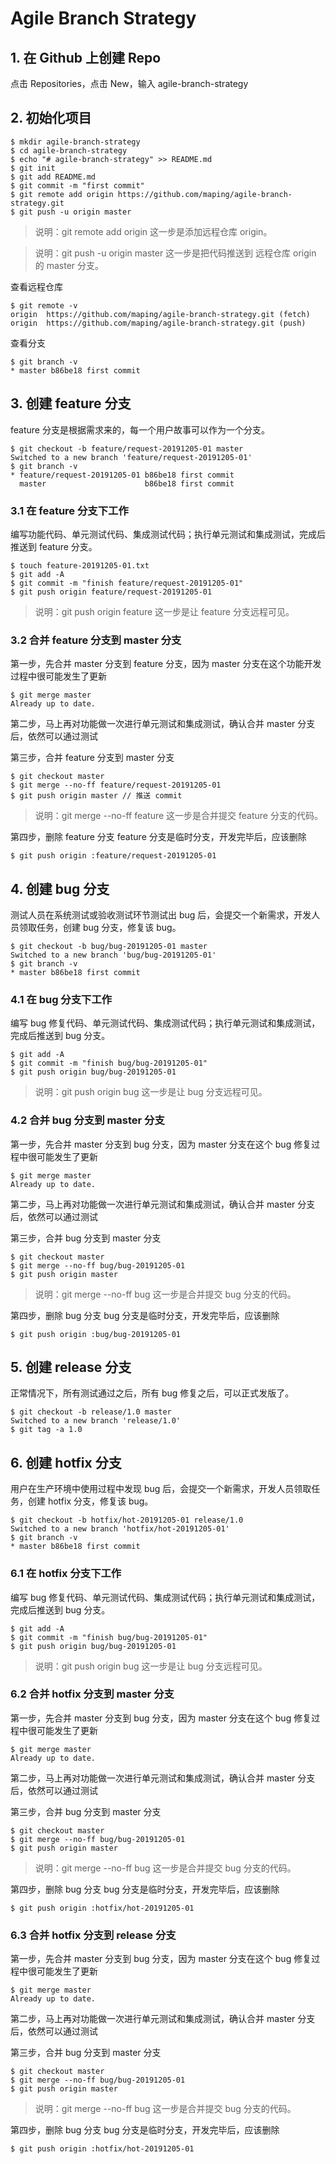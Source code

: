 # Agile Branch Strategy

## 1. 在 Github 上创建 Repo
点击 Repositories，点击 New，输入 agile-branch-strategy

## 2. 初始化项目
```console
$ mkdir agile-branch-strategy
$ cd agile-branch-strategy
$ echo "# agile-branch-strategy" >> README.md
$ git init
$ git add README.md
$ git commit -m "first commit"
$ git remote add origin https://github.com/maping/agile-branch-strategy.git
$ git push -u origin master
```
> 说明：git remote add origin 这一步是添加远程仓库 origin。

> 说明：git push -u origin master 这一步是把代码推送到 远程仓库 origin 的 master 分支。

查看远程仓库
```console
$ git remote -v
origin	https://github.com/maping/agile-branch-strategy.git (fetch)
origin	https://github.com/maping/agile-branch-strategy.git (push)
```

查看分支
```console
$ git branch -v
* master b86be18 first commit
```

## 3. 创建 feature 分支
feature 分支是根据需求来的，每一个用户故事可以作为一个分支。
```console
$ git checkout -b feature/request-20191205-01 master 
Switched to a new branch 'feature/request-20191205-01'
$ git branch -v
* feature/request-20191205-01 b86be18 first commit
  master                      b86be18 first commit
```

### 3.1 在 feature 分支下工作
编写功能代码、单元测试代码、集成测试代码；执行单元测试和集成测试，完成后推送到 feature 分支。
```console
$ touch feature-20191205-01.txt
$ git add -A
$ git commit -m "finish feature/request-20191205-01"
$ git push origin feature/request-20191205-01
```
> 说明：git push origin feature 这一步是让 feature 分支远程可见。

### 3.2 合并 feature 分支到 master 分支
第一步，先合并 master 分支到 feature 分支，因为 master 分支在这个功能开发过程中很可能发生了更新
```console
$ git merge master  
Already up to date.
```
第二步，马上再对功能做一次进行单元测试和集成测试，确认合并 master 分支后，依然可以通过测试

第三步，合并 feature 分支到 master 分支
```console
$ git checkout master
$ git merge --no-ff feature/request-20191205-01
$ git push origin master // 推送 commit
```
> 说明：git merge --no-ff feature 这一步是合并提交 feature 分支的代码。

第四步，删除 feature 分支
feature 分支是临时分支，开发完毕后，应该删除
```console
$ git push origin :feature/request-20191205-01
```

## 4. 创建 bug 分支
测试人员在系统测试或验收测试环节测试出 bug 后，会提交一个新需求，开发人员领取任务，创建 bug 分支，修复该 bug。
```console
$ git checkout -b bug/bug-20191205-01 master 
Switched to a new branch 'bug/bug-20191205-01'
$ git branch -v
* master b86be18 first commit
```

### 4.1 在 bug 分支下工作
编写 bug 修复代码、单元测试代码、集成测试代码；执行单元测试和集成测试，完成后推送到 bug 分支。
```console
$ git add -A
$ git commit -m "finish bug/bug-20191205-01"
$ git push origin bug/bug-20191205-01
```
> 说明：git push origin bug 这一步是让 bug 分支远程可见。

### 4.2 合并 bug 分支到 master 分支
第一步，先合并 master 分支到 bug 分支，因为 master 分支在这个 bug 修复过程中很可能发生了更新
```console
$ git merge master  
Already up to date.
```
第二步，马上再对功能做一次进行单元测试和集成测试，确认合并 master 分支后，依然可以通过测试

第三步，合并 bug 分支到 master 分支
```console
$ git checkout master
$ git merge --no-ff bug/bug-20191205-01
$ git push origin master
```
> 说明：git merge --no-ff bug 这一步是合并提交 bug 分支的代码。

第四步，删除 bug 分支
bug 分支是临时分支，开发完毕后，应该删除
```console
$ git push origin :bug/bug-20191205-01
```

## 5. 创建 release 分支
正常情况下，所有测试通过之后，所有 bug 修复之后，可以正式发版了。
```console
$ git checkout -b release/1.0 master 
Switched to a new branch 'release/1.0'
$ git tag -a 1.0
```

## 6. 创建 hotfix 分支
用户在生产环境中使用过程中发现 bug 后，会提交一个新需求，开发人员领取任务，创建 hotfix 分支，修复该 bug。
```console
$ git checkout -b hotfix/hot-20191205-01 release/1.0 
Switched to a new branch 'hotfix/hot-20191205-01'
$ git branch -v
* master b86be18 first commit
```

### 6.1 在 hotfix 分支下工作
编写 bug 修复代码、单元测试代码、集成测试代码；执行单元测试和集成测试，完成后推送到 bug 分支。
```console
$ git add -A
$ git commit -m "finish bug/bug-20191205-01"
$ git push origin bug/bug-20191205-01
```
> 说明：git push origin bug 这一步是让 bug 分支远程可见。

### 6.2 合并 hotfix 分支到 master 分支
第一步，先合并 master 分支到 bug 分支，因为 master 分支在这个 bug 修复过程中很可能发生了更新
```console
$ git merge master  
Already up to date.
```
第二步，马上再对功能做一次进行单元测试和集成测试，确认合并 master 分支后，依然可以通过测试

第三步，合并 bug 分支到 master 分支
```console
$ git checkout master
$ git merge --no-ff bug/bug-20191205-01
$ git push origin master
```
> 说明：git merge --no-ff bug 这一步是合并提交 bug 分支的代码。

第四步，删除 bug 分支
bug 分支是临时分支，开发完毕后，应该删除
```console
$ git push origin :hotfix/hot-20191205-01
```

### 6.3 合并 hotfix 分支到 release 分支
第一步，先合并 master 分支到 bug 分支，因为 master 分支在这个 bug 修复过程中很可能发生了更新
```console
$ git merge master  
Already up to date.
```
第二步，马上再对功能做一次进行单元测试和集成测试，确认合并 master 分支后，依然可以通过测试

第三步，合并 bug 分支到 master 分支
```console
$ git checkout master
$ git merge --no-ff bug/bug-20191205-01
$ git push origin master
```
> 说明：git merge --no-ff bug 这一步是合并提交 bug 分支的代码。

第四步，删除 bug 分支
bug 分支是临时分支，开发完毕后，应该删除
```console
$ git push origin :hotfix/hot-20191205-01
```
